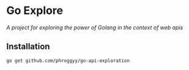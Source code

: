 # Go Explore
_A project for exploring the power of Golang in the context of web apis_

## Installation
`go get github.com/phroggyy/go-api-exploration`
